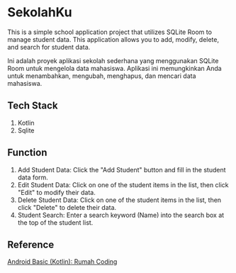 # SekolahKu

This is a simple school application project that utilizes SQLite Room to manage student data. This application allows you to add, modify, delete, and search for student data.

Ini adalah proyek aplikasi sekolah sederhana yang menggunakan SQLite Room untuk mengelola data mahasiswa. Aplikasi ini memungkinkan Anda untuk menambahkan, mengubah, menghapus, dan mencari data mahasiswa.

## Tech Stack
1. Kotlin
2. Sqlite

## Function
1. Add Student Data: Click the "Add Student" button and fill in the student data form.
2. Edit Student Data: Click on one of the student items in the list, then click "Edit" to modify their data.
3. Delete Student Data: Click on one of the student items in the list, then click "Delete" to delete their data.
4. Student Search: Enter a search keyword (Name) into the search box at the top of the student list.

## Reference
[Android Basic (Kotlin): Rumah Coding](https://www.rumahcoding.co.id/kursus-android-menggunakan-android-studio/)

